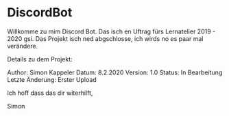 # DiscordBot

Willkomme zu mim Discord Bot. Das isch en Uftrag fürs Lernatelier 2019 - 2020 gsi.
Das Projekt isch ned abgschlosse, ich wirds no es paar mal verändere.

Details zu dem Projekt:

 Author:               Simon Kappeler
 Datum:                8.2.2020
 Version:              1.0
 Status:               In Bearbeitung
 Letzte Änderung:      Erster Upload

Ich hoff dass das dir witerhilft,

Simon
